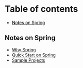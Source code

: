 # Table of contents

* [Notes on Spring](notes-on-spring.md)

## Notes on Spring
* [Why Spring](notes-on-spring/WhySpring.md)
* [Quick Start on Spring](notes-on-spring/quick-start-on-spring.md)
* [Sample Projects](notes-on-spring/sample-projects.md) 
